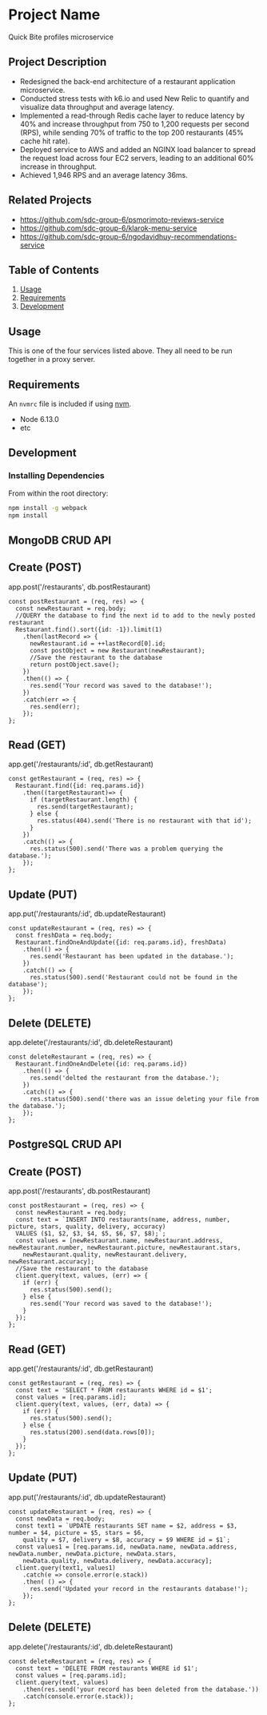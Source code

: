 # Project Name

  Quick Bite profiles microservice

## Project Description

- Redesigned the back-end architecture of a restaurant application microservice.
- Conducted stress tests with k6.io and used New Relic to quantify and visualize data throughput and average latency.
- Implemented a read-through Redis cache layer to reduce latency by 40% and increase throughput from 750 to 1,200 requests per second (RPS), while sending 70% of traffic to the top 200 restaurants (45% cache hit rate).
- Deployed service to AWS and added an NGINX load balancer to spread the request load across four EC2 servers, leading to an additional 60% increase in throughput.
- Achieved 1,946 RPS and an average latency 36ms.

## Related Projects

  - https://github.com/sdc-group-6/psmorimoto-reviews-service
  - https://github.com/sdc-group-6/klarok-menu-service
  - https://github.com/sdc-group-6/ngodavidhuy-recommendations-service

## Table of Contents

1. [Usage](#Usage)
1. [Requirements](#requirements)
1. [Development](#development)

## Usage

This is one of the four services listed above. They all need to be run together in a proxy server.

## Requirements

An `nvmrc` file is included if using [nvm](https://github.com/creationix/nvm).

- Node 6.13.0
- etc

## Development

### Installing Dependencies

From within the root directory:

```sh
npm install -g webpack
npm install
```

MongoDB CRUD API
------

## Create (POST)

app.post('/restaurants', db.postRestaurant)

```
const postRestaurant = (req, res) => {
  const newRestaurant = req.body;
  //QUERY the database to find the next id to add to the newly posted restaurant
  Restaurant.find().sort({id: -1}).limit(1)
    .then(lastRecord => {
      newRestaurant.id = ++lastRecord[0].id;
      const postObject = new Restaurant(newRestaurant);
      //Save the restaurant to the database
      return postObject.save();
    })
    .then(() => {
      res.send('Your record was saved to the database!');
    })
    .catch(err => {
      res.send(err);
    });
};
```


## Read (GET)

app.get('/restaurants/:id', db.getRestaurant)

```
const getRestaurant = (req, res) => {
  Restaurant.find({id: req.params.id})
    .then((targetRestaurant)=> {
      if (targetRestaurant.length) {
        res.send(targetRestaurant);
      } else {
        res.status(404).send('There is no restaurant with that id');
      }
    })
    .catch(() => {
      res.status(500).send('There was a problem querying the database.');
    });
};
```


## Update (PUT)

app.put('/restaurants/:id', db.updateRestaurant)

```
const updateRestaurant = (req, res) => {
  const freshData = req.body;
  Restaurant.findOneAndUpdate({id: req.params.id}, freshData)
    .then(() => {
      res.send('Restaurant has been updated in the database.');
    })
    .catch(() => {
      res.status(500).send('Restaurant could not be found in the database');
    });
};
```

## Delete (DELETE)

app.delete('/restaurants/:id', db.deleteRestaurant)

```
const deleteRestaurant = (req, res) => {
  Restaurant.findOneAndDelete({id: req.params.id})
    .then(() => {
      res.send('delted the restaurant from the database.');
    })
    .catch(() => {
      res.status(500).send('there was an issue deleting your file from the database.');
    });
};
```


PostgreSQL CRUD API
------

## Create (POST)

app.post('/restaurants', db.postRestaurant)

```
const postRestaurant = (req, res) => {
  const newRestaurant = req.body;
  const text = `INSERT INTO restaurants(name, address, number, picture, stars, quality, delivery, accuracy)
  VALUES ($1, $2, $3, $4, $5, $6, $7, $8);`;
  const values = [newRestaurant.name, newRestaurant.address, newRestaurant.number, newRestaurant.picture, newRestaurant.stars,
    newRestaurant.quality, newRestaurant.delivery, newRestaurant.accuracy];
  //Save the restaurant to the database
  client.query(text, values, (err) => {
    if (err) {
      res.status(500).send();
    } else {
      res.send('Your record was saved to the database!');
    }
  });
};
```


## Read (GET)

app.get('/restaurants/:id', db.getRestaurant)

```
const getRestaurant = (req, res) => {
  const text = 'SELECT * FROM restaurants WHERE id = $1';
  const values = [req.params.id];
  client.query(text, values, (err, data) => {
    if (err) {
      res.status(500).send();
    } else {
      res.status(200).send(data.rows[0]);
    }
  });
};
```

## Update (PUT)

app.put('/restaurants/:id', db.updateRestaurant)

```
const updateRestaurant = (req, res) => {
  const newData = req.body;
  const text1 = `UPDATE restaurants SET name = $2, address = $3, number = $4, picture = $5, stars = $6, 
    quality = $7, delivery = $8, accuracy = $9 WHERE id = $1`;
  const values1 = [req.params.id, newData.name, newData.address, newData.number, newData.picture, newData.stars,
    newData.quality, newData.delivery, newData.accuracy];
  client.query(text1, values1)
    .catch(e => console.error(e.stack))
    .then( () => {
      res.send('Updated your record in the restaurants database!');
    });
};
```

## Delete (DELETE)

app.delete('/restaurants/:id', db.deleteRestaurant)

```
const deleteRestaurant = (req, res) => {
  const text = 'DELETE FROM restaurants WHERE id $1';
  const values = [req.params.id];
  client.query(text, values)
    .then(res.send('your record has been deleted from the database.'))
    .catch(console.error(e.stack));
};
```

